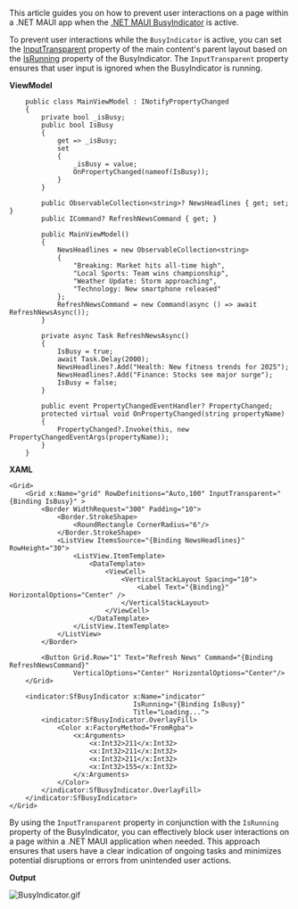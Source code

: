 This article guides you on how to prevent user interactions on a page within a .NET MAUI app when the [.NET MAUI BusyIndicator](https://www.syncfusion.com/maui-controls/maui-busy-indicator) is active.

To prevent user interactions while the `BusyIndicator` is active, you can set the [InputTransparent](https://learn.microsoft.com/en-us/dotnet/api/microsoft.maui.controls.visualelement.inputtransparent?view=net-maui-9.0) property of the main content's  parent layout based on the [IsRunning](https://help.syncfusion.com/cr/maui/Syncfusion.Maui.Core.SfBusyIndicator.html#Syncfusion_Maui_Core_SfBusyIndicator_IsRunning) property of the BusyIndicator. The `InputTransparent` property ensures that user input is ignored when the BusyIndicator is running.

**ViewModel**

```
    public class MainViewModel : INotifyPropertyChanged
    {
        private bool _isBusy;
        public bool IsBusy
        {
            get => _isBusy;
            set
            {
                _isBusy = value;
                OnPropertyChanged(nameof(IsBusy));
            }
        }

        public ObservableCollection<string>? NewsHeadlines { get; set; }
        public ICommand? RefreshNewsCommand { get; }

        public MainViewModel()
        {
            NewsHeadlines = new ObservableCollection<string>
            {
                "Breaking: Market hits all-time high",
                "Local Sports: Team wins championship",
                "Weather Update: Storm approaching",
                "Technology: New smartphone released"
            };
            RefreshNewsCommand = new Command(async () => await RefreshNewsAsync());
        }

        private async Task RefreshNewsAsync()
        {
            IsBusy = true;
            await Task.Delay(2000); 
            NewsHeadlines?.Add("Health: New fitness trends for 2025");
            NewsHeadlines?.Add("Finance: Stocks see major surge");
            IsBusy = false;
        }

        public event PropertyChangedEventHandler? PropertyChanged;
        protected virtual void OnPropertyChanged(string propertyName)
        {
            PropertyChanged?.Invoke(this, new PropertyChangedEventArgs(propertyName));
        }
    }
```

**XAML**

```
<Grid>
    <Grid x:Name="grid" RowDefinitions="Auto,100" InputTransparent="{Binding IsBusy}" >
        <Border WidthRequest="300" Padding="10">
            <Border.StrokeShape>
                <RoundRectangle CornerRadius="6"/>
            </Border.StrokeShape>
            <ListView ItemsSource="{Binding NewsHeadlines}" RowHeight="30">
                <ListView.ItemTemplate>
                    <DataTemplate>
                        <ViewCell>
                            <VerticalStackLayout Spacing="10">
                                <Label Text="{Binding}" HorizontalOptions="Center" />
                            </VerticalStackLayout>
                        </ViewCell>
                    </DataTemplate>
                </ListView.ItemTemplate>
            </ListView>
        </Border>

        <Button Grid.Row="1" Text="Refresh News" Command="{Binding RefreshNewsCommand}"
                VerticalOptions="Center" HorizontalOptions="Center"/>
    </Grid>

    <indicator:SfBusyIndicator x:Name="indicator"
                               IsRunning="{Binding IsBusy}"
                               Title="Loading...">
        <indicator:SfBusyIndicator.OverlayFill>
            <Color x:FactoryMethod="FromRgba">
                <x:Arguments>
                    <x:Int32>211</x:Int32>
                    <x:Int32>211</x:Int32>
                    <x:Int32>211</x:Int32>
                    <x:Int32>155</x:Int32>
                </x:Arguments>
            </Color>
        </indicator:SfBusyIndicator.OverlayFill>
    </indicator:SfBusyIndicator>
</Grid>
```

By using the `InputTransparent` property in conjunction with the `IsRunning` property of the BusyIndicator, you can effectively block user interactions on a page within a .NET MAUI application when needed. This approach ensures that users have a clear indication of ongoing tasks and minimizes potential disruptions or errors from unintended user actions.

**Output**

![BusyIndicator.gif](https://support.syncfusion.com/kb/agent/attachment/article/19037/inline?token=eyJhbGciOiJodHRwOi8vd3d3LnczLm9yZy8yMDAxLzA0L3htbGRzaWctbW9yZSNobWFjLXNoYTI1NiIsInR5cCI6IkpXVCJ9.eyJpZCI6IjM1NDYyIiwib3JnaWQiOiIzIiwiaXNzIjoic3VwcG9ydC5zeW5jZnVzaW9uLmNvbSJ9.tengmMXFZRA3j34RtHLCrY2X0Z8oYqlByE0l7W2BgFE)
